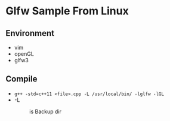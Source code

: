 # Glfw Sample From Linux

## Environment
- vim
- openGL
- glfw3

## Compile
- `g++ -std=c++11 <file>.cpp -L /usr/local/bin/ -lglfw -lGL`
- -L <dir> is Backup dir

